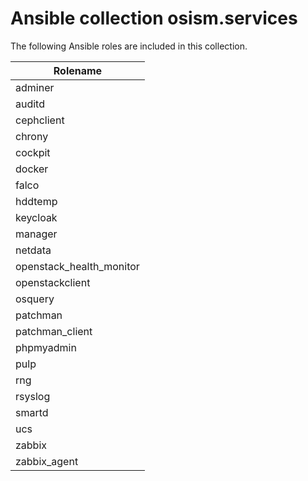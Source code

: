 # Ansible collection osism.services

The following Ansible roles are included in this collection.

| Rolename                 |
|------------------------- |
| adminer                  |
| auditd                   |
| cephclient               |
| chrony                   |
| cockpit                  |
| docker                   |
| falco                    |
| hddtemp                  |
| keycloak                 |
| manager                  |
| netdata                  |
| openstack_health_monitor |
| openstackclient          |
| osquery                  |
| patchman                 |
| patchman_client          |
| phpmyadmin               |
| pulp                     |
| rng                      |
| rsyslog                  |
| smartd                   |
| ucs                      |
| zabbix                   |
| zabbix_agent             |
